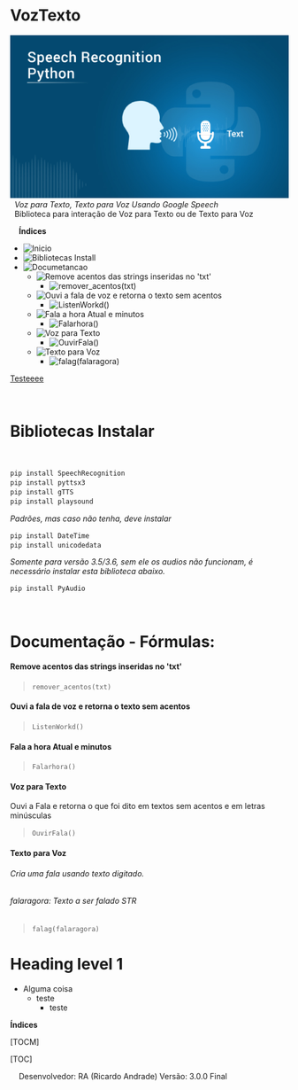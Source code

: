 # VozTexto
![](https://github.com/geniodev/VozTexto/blob/main/speech.png?raw=true)</br>
&nbsp;
*Voz para Texto, Texto para Voz Usando Google Speech*</br>
&nbsp;
Biblioteca para interação de Voz para Texto ou de Texto para Voz</br>

&nbsp;
&nbsp;
**Índices**
- ![Inicio](https://github.com/geniodev/VozTexto#voztexto)</br>
- ![Bibliotecas Install](https://github.com/geniodev/VozTexto#bibliotecas-instalar)</br>
- ![Documetancao](https://github.com/geniodev/VozTexto#documenta%C3%A7%C3%A3o---f%C3%B3rmulas)</br>
  - ![Remove acentos das strings inseridas no 'txt'](https://github.com/geniodev/VozTexto#remove-acentos-das-strings-inseridas-no-txt)</br>
    - ![remover_acentos(txt)](https://github.com/geniodev/VozTexto#remove-acentos-das-strings-inseridas-no-txt)</br>
  - ![Ouvi a fala de voz e retorna o texto sem acentos](https://github.com/geniodev/VozTexto#ouvi-a-fala-de-voz-e-retorna-o-texto-sem-acentos)</br>
    - ![ListenWorkd()](https://github.com/geniodev/VozTexto#ouvi-a-fala-de-voz-e-retorna-o-texto-sem-acentos)</br>
  - ![Fala a hora Atual e minutos](https://github.com/geniodev/VozTexto#fala-a-hora-atual-e-minutos)</br>
    - ![Falarhora()](https://github.com/geniodev/VozTexto#fala-a-hora-atual-e-minutos)</br>
  - ![Voz para Texto](https://github.com/geniodev/VozTexto#voz-para-texto)</br>
    - ![OuvirFala()](https://github.com/geniodev/VozTexto#voz-para-texto)</br>
  - ![Texto para Voz](https://github.com/geniodev/VozTexto#texto-para-voz)</br>
    - ![falag(falaragora)](https://github.com/geniodev/VozTexto#texto-para-voz)</br>



<a href="https://github.com/geniodev/VozTexto#voz-para-texto" target="_self">Testeeee</a>

&nbsp;
&nbsp;
<h1 id="install">Bibliotecas Instalar</h1></br>

```bash
pip install SpeechRecognition
pip install pyttsx3
pip install gTTS
pip install playsound
```

*Padrões, mas caso não tenha, deve instalar*
```bash
pip install DateTime
pip install unicodedata
```
*Somente para versão 3.5/3.6, sem ele os audios não funcionam, é necessário instalar esta biblioteca abaixo.*
```bash
pip install PyAudio
```
&nbsp;
# Documentação - Fórmulas:</br>

#### Remove acentos das strings inseridas no 'txt'
> `remover_acentos(txt)`

#### Ouvi a fala de voz e retorna o texto sem acentos
> `ListenWorkd()`

#### Fala a hora Atual e minutos
> `Falarhora()`

#### Voz para Texto
Ouvi a Fala e retorna o que foi dito em textos sem acentos e em letras minúsculas
> `OuvirFala()`

#### Texto para Voz
###### Cria uma fala usando texto digitado.
###### falaragora: Texto a ser falado STR
> `falag(falaragora)`


<h1>Heading level 1</h1>

- Alguma coisa
  - teste []()
    - teste





**Índices**

[TOCM]

[TOC]



&nbsp;
&nbsp;
Desenvolvedor: RA (Ricardo Andrade)
Versão: 3.0.0 Final
